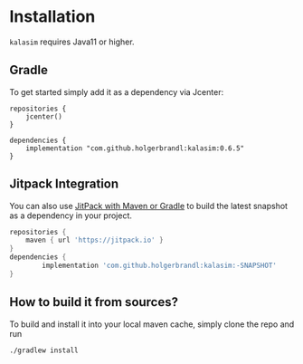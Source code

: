 # Installation

`kalasim` requires Java11 or higher.

## Gradle

To get started simply add it as a dependency via Jcenter:
```
repositories {
    jcenter()
}

dependencies {
    implementation "com.github.holgerbrandl:kalasim:0.6.5"
}
```


## Jitpack Integration

You can also use [JitPack with Maven or Gradle](https://jitpack.io/#holgerbrandl/kalasim) to build the latest snapshot as a dependency in your project.

```groovy
repositories {
    maven { url 'https://jitpack.io' }
}
dependencies {
        implementation 'com.github.holgerbrandl:kalasim:-SNAPSHOT'
}
```

## How to build it from sources?

To build and install it into your local maven cache, simply clone the repo and run
```bash
./gradlew install
```